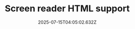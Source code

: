 ---
layout: bookmark
title: Screen reader HTML support
tags:
  - Bookmarks
  - Accessibility
  - HTML
date: 2025-07-15T04:05:02.632Z
created: 2025-07-15T04:05:02.632Z
modified: 2025-07-15T04:05:02.632Z
link: https://tetralogical.github.io/screen-reader-HTML-support/
id: 1249011632
excerpt: how screen readers support HTML
image: https://rdl.ink/render/https%3A%2F%2Ftetralogical.github.io%2Fscreen-reader-HTML-support%2F
---
